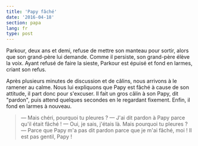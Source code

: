 ```yaml
---
title: 'Papy fâché'
date: '2016-04-18'
section: papa
lang: fr
type: post
---
```


Parkour, deux ans et demi, refuse de mettre son manteau pour sortir, alors que son grand-père lui demande. Comme il persiste, son grand-père élève la voix. Ayant refusé de faire la sieste, Parkour est épuisé et fond en larmes, criant son refus.

<!-- more -->

Après plusieurs minutes de discussion et de câlins, nous arrivons à le ramener au calme. Nous lui expliquons que Papy est fâché à cause de son attitude, il part donc pour s'excuser. Il fait un gros câlin à son Papy, dit "pardon", puis attend quelques secondes en le regardant fixement. Enfin, il fond en larmes à nouveau.

> — Mais chéri, pourquoi tu pleures ?
> — J'ai dit pardon à Papy parce qu'il était fâché !
> — Oui, je sais, j'étais là. Mais pourquoi tu pleures ?
> — Parce que Papy m'a pas dit pardon parce que je m'ai fâché, moi ! Il est pas gentil, Papy !
